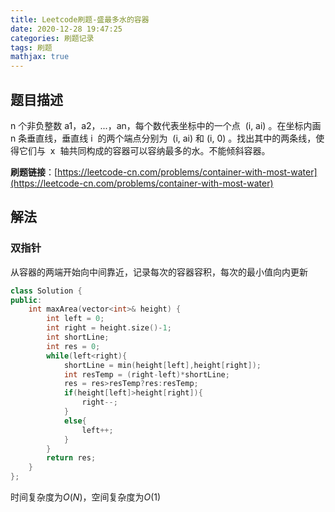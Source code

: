 ```yaml
---
title: Leetcode刷题-盛最多水的容器
date: 2020-12-28 19:47:25
categories: 刷题记录
tags: 刷题
mathjax: true
---
```


## 题目描述

n 个非负整数 a1，a2，...，an，每个数代表坐标中的一个点  (i, ai) 。在坐标内画 n 条垂直线，垂直线 i  的两个端点分别为  (i, ai) 和 (i, 0) 。找出其中的两条线，使得它们与  x  轴共同构成的容器可以容纳最多的水。不能倾斜容器。

**刷题链接**：[https://leetcode-cn.com/problems/container-with-most-water](https://leetcode-cn.com/problems/container-with-most-water)

## 解法

### 双指针

从容器的两端开始向中间靠近，记录每次的容器容积，每次的最小值向内更新

```C++
class Solution {
public:
    int maxArea(vector<int>& height) {
        int left = 0;
        int right = height.size()-1;
        int shortLine;
        int res = 0;
        while(left<right){
            shortLine = min(height[left],height[right]);
            int resTemp = (right-left)*shortLine;
            res = res>resTemp?res:resTemp;
            if(height[left]>height[right]){
                right--;
            }
            else{
                left++;
            }
        }
        return res;
    }
};
```

时间复杂度为$O(N)$，空间复杂度为$O(1)$
